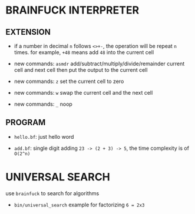 # BRAINFUCK INTERPRETER

## EXTENSION

- if a number in decimal `n` follows `<>+-`, the operation will be repeat `n` times. for example, `+48` means add `48` into the current cell

- new commands: `asmdr` add/subtract/multiply/divide/remainder current cell and next cell then put the output to the current cell

- new commands: `z` set the current cell to zero

- new commands: `w` swap the current cell and the next cell

- new commands: `_` noop

## PROGRAM

- `hello.bf`: just hello word

- `add.bf`: single digit adding `23 -> (2 + 3) -> 5`, the time complexity is of `O(2^n)`

# UNIVERSAL SEARCH

use `brainfuck` to search for algorithms

- `bin/universal_search` example for factorizing `6 = 2x3`